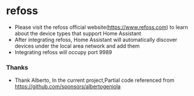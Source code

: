 # refoss
- Please visit the refoss official website(https://www.refoss.com) to learn about the device types that support Home Assistant
- After integrating refoss, Home Assistant will automatically discover devices under the local area network and add them
- Integrating refoss will occupy port 9989



### Thanks
- Thank Alberto, In the current project,Partial code referenced from  https://github.com/sponsors/albertogeniola






